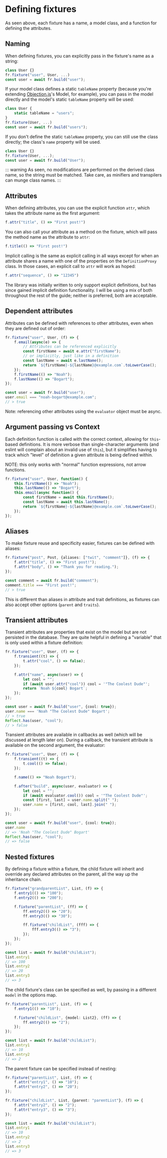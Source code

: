 # Defining fixtures
As seen above, each fixture has a name, a model class, and a function for defining the attributes.

## Naming
When defining fixtures, you can explicitly pass in the fixture's name as a string:

```typescript
class User {}
fr.fixture("user", User, ...)
const user = await fr.build("user");
```

If your model class defines a static `tableName` property (because you're extending [Objection.js][objection-js]'s Model, for example), you can pass in the model directly and the model's static `tableName` property will be used:

[objection-js]: https://vincit.github.io/objection.js/

```typescript
class User {
    static tableName = "users";
}
fr.fixture(User, ...)
const user = await fr.build("users");
```

If you don't define the static `tableName` property, you can still use the class directly; the class's `name` property will be used.

```typescript
class User {}
fr.fixture(User, ...);
const user = await fr.build("User");
```

::: warning
As seen, no modifications are performed on the derived class name, so the string must be matched. Take care, as minifiers and transpilers can munge class names.
:::

## Attributes
When defining attributes, you can use the explicit function `attr`, which takes the attribute name as the first argument:

```typescript
f.attr("title", () => "First post!")
```

You can also call your attribute as a method on the fixture, which will pass the method name as the attribute to `attr`:

```typescript
f.title(() => "First post!")
```

Implicit calling is the same as explicit calling in all ways except for when an attribute shares a name with one of the properties on the `DefinitionProxy` class. In those cases, an explicit call to `attr` will work as hoped:

```typescript
f.attr("sequence", () => "12345")
```

The library was initially written to only support explicit definitions, but has since gained implicit definition functionality. I will be using a mix of both throughout the rest of the guide; neither is preferred, both are acceptable.

## Dependent attributes
Attributes can be defined with references to other attributes, even when they are defined out of order:

```typescript
fr.fixture("user", User, (f) => {
    f.email(async(e) => {
        // Attributes can be referenced explicitly
        const firstName = await e.attr("firstName");
        // or implicitly, just like in a definition
        const lastName = await e.lastName();
        return `${firstName}-${lastName}@example.com`.toLowerCase();
    });
    f.firstName(() => "Noah");
    f.lastName(() => "Bogart");
});

const user = await fr.build("user");
user.email === "noah-bogart@example.com";
// > true
```

Note: referencing other attributes using the `evaluator` object must be async.

## Argument passing vs Context
Each definition function is called with the correct context, allowing for `this`-based definitions. It is more verbose than single-character arguments (and eslint will complain about an invalid use of `this`), but it simplifies having to track which "level" of definition a given attribute is being defined within.

NOTE: this only works with "normal" function expressions, not arrow functions.

```typescript
fr.fixture("user", User, function() {
    this.firstName(() => "Noah");
    this.lastName(() => "Bogart");
    this.email(async function() {
        const firstName = await this.firstName();
        const lastName = await this.lastName();
        return `${firstName}-${lastName}@example.com`.toLowerCase();
    });
});
```

## Aliases
To make fixture reuse and specificity easier, fixtures can be defined with aliases:

```typescript
fr.fixture("post", Post, {aliases: ["twit", "comment"]}, (f) => {
    f.attr("title", () => "First post!");
    f.attr("body", () => "Thank you for reading.");
});

const comment = await fr.build("comment");
comment.title === "First post!";
// > true
```

This is different than aliases in attribute and trait definitions, as fixtures can also accept other options (`parent` and `traits`).

## Transient attributes
Transient attributes are properties that exist on the model but are not persisted in the database. They are quite helpful in defining a "variable" that is only used within a fixture definition:

```typescript
fr.fixture("user", User, (f) => {
    f.transient((t) => {
        t.attr("cool", () => false);
    });

    f.attr("name", async(user) => {
        let cool = "";
        if (await user.attr("cool")) cool = '"The Coolest Dude"';
        return `Noah ${cool} Bogart`;
    });
});

const user = await fr.build("user", {cool: true});
user.name === 'Noah "The Coolest Dude" Bogart';
// > true
Reflect.has(user, "cool");
// > false
```

Transient attributes are available in callbacks as well (which will be discussed at length later on). During a callback, the transient attribute is available on the second argument, the evaluator:

```typescript
fr.fixture("user", User, (f) => {
    f.transient((t) => {
        t.cool(() => false);
    });

    f.name(() => "Noah Bogart");

    f.after("build", async(user, evaluator) => {
        let cool = "";
        if (await evaluator.cool()) cool = '"The Coolest Dude"';
        const [first, last] = user.name.split(" ");
        user.name = [first, cool, last].join(" ");
    });
});

const user = await fr.build("user", {cool: true});
user.name
// => 'Noah "The Coolest Dude" Bogart'
Reflect.has(user, "cool");
// => false
```

## Nested fixtures
By defining a fixture within a fixture, the child fixture will inherit and override any declared attributes on the parent, all the way up the inheritance chain.

```typescript
fr.fixture("grandparentList", List, (f) => {
    f.entry1(() => "100");
    f.entry2(() => "200");

    f.fixture("parentList", (ff) => {
        ff.entry2(() => "20");
        ff.entry3(() => "30");

        ff.fixture("childList", (fff) => {
            fff.entry3(() => "3");
        });
    });
});

const list = await fr.build("childList");
list.entry1
// => 100
list.entry2
// => 20
list.entry3
// => 3
```

The child fixture's class can be specified as well, by passing in a different `model` in the options map.

```typescript
fr.fixture("parentList", List, (f) => {
    f.entry1(() => "10");

    f.fixture("childList", {model: List2}, (ff) => {
        ff.entry2(() => "2");
    });
});

const list = await fr.build("childList");
list.entry1
// => 10
list.entry2
// => 2
```

The parent fixture can be specified instead of nesting:

```typescript
fr.fixture("parentList", List, (f) => {
    f.attr("entry1", () => "10");
    f.attr("entry2", () => "20");
});

fr.fixture("childList", List, {parent: "parentList"}, (f) => {
    f.attr("entry2", () => "2");
    f.attr("entry3", () => "3");
});

const list = await fr.build("childList");
list.entry1
// => 10
list.entry2
// => 2
list.entry3
// => 3
```

